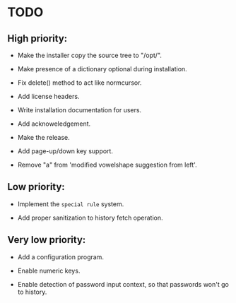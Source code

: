 # TODO

## High priority:

- Make the installer copy the source tree to "/opt/".

- Make presence of a dictionary optional during installation.

- Fix delete() method to act like normcursor.

- Add license headers.

- Write installation documentation for users.

- Add acknoweledgement.

- Make the release.

- Add page-up/down key support.

- Remove "a" from 'modified vowelshape suggestion from left'.


## Low priority:

- Implement the `special rule` system.

- Add proper sanitization to history fetch operation.


## Very low priority:

- Add a configuration program.

- Enable numeric keys.

- Enable detection of password input context,
  so that passwords won't go to history.

